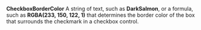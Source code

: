 **CheckboxBorderColor** A string of text, such as **DarkSalmon**, or a formula, such as **RGBA(233, 150, 122, 1)** that determines the border color of the box that surrounds the checkmark in a checkbox control.
